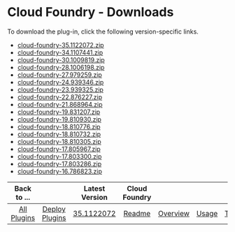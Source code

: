 
# Cloud Foundry - Downloads

To download the plug-in, click the following version-specific links.
- [cloud-foundry-35.1122072.zip](https://raw.githubusercontent.com/UrbanCode/IBM-UCD-PLUGINS/main/files/cloud-foundry/cloud-foundry-35.1122072.zip)
- [cloud-foundry-34.1107441.zip](https://raw.githubusercontent.com/UrbanCode/IBM-UCD-PLUGINS/main/files/cloud-foundry/cloud-foundry-34.1107441.zip)
- [cloud-foundry-30.1009819.zip](https://raw.githubusercontent.com/UrbanCode/IBM-UCD-PLUGINS/main/files/cloud-foundry/cloud-foundry-30.1009819.zip)
- [cloud-foundry-28.1006198.zip](https://raw.githubusercontent.com/UrbanCode/IBM-UCD-PLUGINS/main/files/cloud-foundry/cloud-foundry-28.1006198.zip)
- [cloud-foundry-27.979259.zip](https://raw.githubusercontent.com/UrbanCode/IBM-UCD-PLUGINS/main/files/cloud-foundry/cloud-foundry-27.979259.zip)
- [cloud-foundry-24.939346.zip](https://raw.githubusercontent.com/UrbanCode/IBM-UCD-PLUGINS/main/files/cloud-foundry/cloud-foundry-24.939346.zip)
- [cloud-foundry-23.939325.zip](https://raw.githubusercontent.com/UrbanCode/IBM-UCD-PLUGINS/main/files/cloud-foundry/cloud-foundry-23.939325.zip)
- [cloud-foundry-22.876227.zip](https://raw.githubusercontent.com/UrbanCode/IBM-UCD-PLUGINS/main/files/cloud-foundry/cloud-foundry-22.876227.zip)
- [cloud-foundry-21.868964.zip](https://raw.githubusercontent.com/UrbanCode/IBM-UCD-PLUGINS/main/files/cloud-foundry/cloud-foundry-21.868964.zip)
- [cloud-foundry-19.831207.zip](https://raw.githubusercontent.com/UrbanCode/IBM-UCD-PLUGINS/main/files/cloud-foundry/cloud-foundry-19.831207.zip)
- [cloud-foundry-19.810930.zip](https://raw.githubusercontent.com/UrbanCode/IBM-UCD-PLUGINS/main/files/cloud-foundry/cloud-foundry-19.810930.zip)
- [cloud-foundry-18.810776.zip](https://raw.githubusercontent.com/UrbanCode/IBM-UCD-PLUGINS/main/files/cloud-foundry/cloud-foundry-18.810776.zip)
- [cloud-foundry-18.810732.zip](https://raw.githubusercontent.com/UrbanCode/IBM-UCD-PLUGINS/main/files/cloud-foundry/cloud-foundry-18.810732.zip)
- [cloud-foundry-18.810305.zip](https://raw.githubusercontent.com/UrbanCode/IBM-UCD-PLUGINS/main/files/cloud-foundry/cloud-foundry-18.810305.zip)
- [cloud-foundry-17.805967.zip](https://raw.githubusercontent.com/UrbanCode/IBM-UCD-PLUGINS/main/files/cloud-foundry/cloud-foundry-17.805967.zip)
- [cloud-foundry-17.803300.zip](https://raw.githubusercontent.com/UrbanCode/IBM-UCD-PLUGINS/main/files/cloud-foundry/cloud-foundry-17.803300.zip)
- [cloud-foundry-17.803286.zip](https://raw.githubusercontent.com/UrbanCode/IBM-UCD-PLUGINS/main/files/cloud-foundry/cloud-foundry-17.803286.zip)
- [cloud-foundry-16.786823.zip](https://raw.githubusercontent.com/UrbanCode/IBM-UCD-PLUGINS/main/files/cloud-foundry/cloud-foundry-16.786823.zip)

|Back to ...||Latest Version|Cloud Foundry |||||
| :---: | :---: | :---: | :---: | :---: | :---: | :---: | :---: |
|[All Plugins](../../index.md)|[Deploy Plugins](../README.md)|[35.1122072](https://raw.githubusercontent.com/UrbanCode/IBM-UCD-PLUGINS/main/files/cloud-foundry/cloud-foundry-35.1122072.zip)|[Readme](README.md)|[Overview](overview.md)|[Usage](usage.md)|[Troubleshooting](troubleshooting.md)|[Steps](steps.md)|

